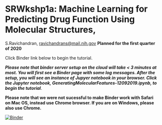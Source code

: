 # SRWkshp1a: Machine Learning for Predicting Drug Function Using Molecular Structures, 
S.Ravichandran, ravichandrans@mail.nih.gov
**Planned for the first quarter of 2020**

Click Binder link below to begin the tutorial. 

***Please note that binder server setup on the cloud will take < 3 minutes at most. You will first see a Binder page with some log messages. After the setup, you will see an instance of Jupyer notebook in your browser. Click the Jupyter notebook, GeneratingMolecularFeatures-12092019.ipynb, to begin the tutorial***.

**Please note that we were not sucessful to make Binder work with Safari on Mac OS, instead use Chrome browser. If you are on Windows, please also use Chrome.**

[![Binder](https://mybinder.org/badge_logo.svg)](https://mybinder.org/v2/gh/ravichas/SRWkshp1/master)
